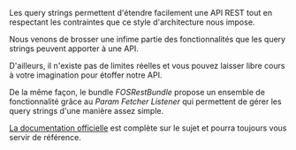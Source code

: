 Les query strings permettent d'étendre facilement une API REST tout en respectant les contraintes que ce style d'architecture nous impose.

Nous venons de brosser une infime partie des fonctionnalités que les query strings peuvent apporter à une API.

D'ailleurs, il n'existe pas de limites réelles et vous pouvez laisser libre cours à votre imagination pour étoffer notre API.

De la même façon, le bundle *FOSRestBundle* propose un ensemble de fonctionnalité grâce au *Param Fetcher Listener* qui permettent de gérer les query strings d'une manière assez simple.

[La documentation officielle]( http://symfony.com/doc/master/bundles/FOSRestBundle/param_fetcher_listener.html) est complète sur le sujet et pourra toujours vous servir de référence.